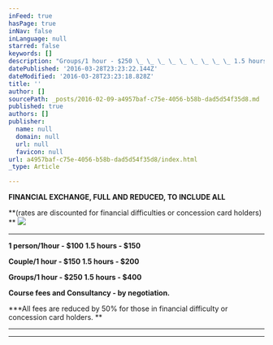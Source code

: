 ```yaml
---
inFeed: true
hasPage: true
inNav: false
inLanguage: null
starred: false
keywords: []
description: "Groups/1 hour - $250 \_ \_ \_ \_ \_ \_ \_ \_ \_ 1.5 hours - $400"
datePublished: '2016-03-28T23:23:22.144Z'
dateModified: '2016-03-28T23:23:18.828Z'
title: ''
author: []
sourcePath: _posts/2016-02-09-a4957baf-c75e-4056-b58b-dad5d54f35d8.md
published: true
authors: []
publisher:
  name: null
  domain: null
  url: null
  favicon: null
url: a4957baf-c75e-4056-b58b-dad5d54f35d8/index.html
_type: Article

---
```

**FINANCIAL EXCHANGE, FULL AND REDUCED, TO INCLUDE ALL**

**(rates are discounted for financial difficulties  or concession card holders) **
![](https://the-grid-user-content.s3-us-west-2.amazonaws.com/81d93b08-d6a5-4efb-b173-c4f13933fe76.jpg)

****

**1 person/1hour - $100                   1.5 hours - $150**

**Couple/1 hour -  $150                   1.5 hours - $200**

**Groups/1 hour - $250                   1.5 hours - $400**

**Course fees and Consultancy - by negotiation.**

**\*All fees are reduced by 50% for those in financial difficulty or concession  card holders. **

****

****